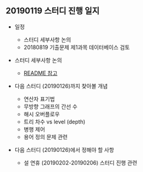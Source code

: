 ## 20190119 스터디 진행 일지

* 일정
  * 스터디 세부사항 논의
  * 20180819 기출문제 제1과목 데이터베이스 검토
  
* 스터디 세부사항 논의
  * [README 참고](../README.md)

* 다음 스터디 (20190126)까지 찾아볼 개념
  * 연산자 표기법
  * 무방향 그래프의 간선 수
  * 해시 오버플로우
  * 트리 차수 vs level (depth)
  * 병행 제어
  * 용어 정의 문제 관련 

* 다음 스터디 (20190126)에서 정해야 할 사항
  * 설 연휴 (20190202-20190206) 스터디 진행 관련